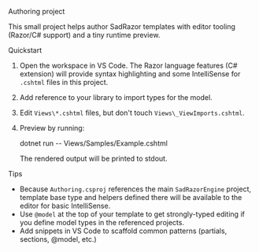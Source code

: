 Authoring project

This small project helps author SadRazor templates with editor tooling (Razor/C# support) and a tiny runtime preview.

Quickstart

1. Open the workspace in VS Code. The Razor language features (C# extension) will provide syntax highlighting and some IntelliSense for `.cshtml` files in this project.
2. Add reference to your library to import types for the model.
2. Edit `Views\*.cshtml` files, but don't touch `Views\_ViewImports.cshtml`.
3. Preview by running:

   dotnet run -- Views/Samples/Example.cshtml

   The rendered output will be printed to stdout.

Tips

- Because `Authoring.csproj` references the main `SadRazorEngine` project, template base type and helpers defined there will be available to the editor for basic IntelliSense.
- Use `@model` at the top of your template to get strongly-typed editing if you define model types in the referenced projects.
- Add snippets in VS Code to scaffold common patterns (partials, sections, @model, etc.)
